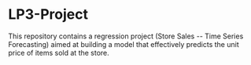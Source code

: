# LP3-Project
This repository contains a regression project (Store Sales -- Time Series Forecasting) aimed at building a model that effectively predicts the unit price of items sold at the store. 
